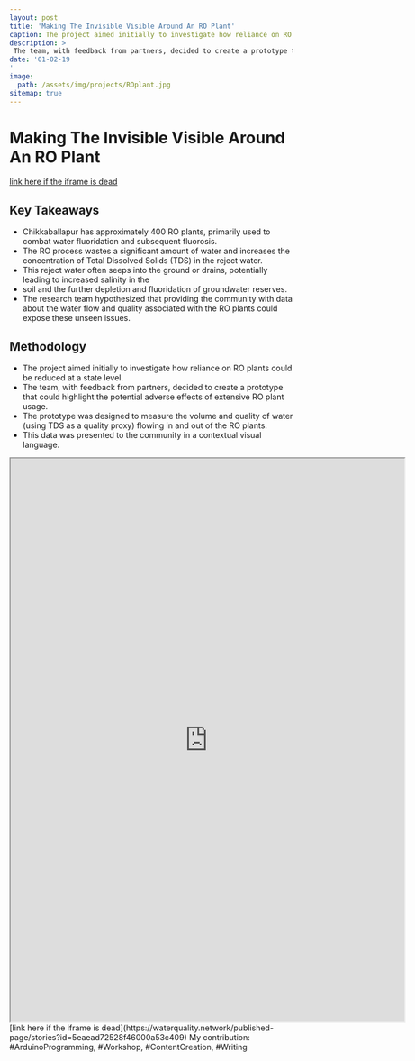 ```yaml
---
layout: post
title: 'Making The Invisible Visible Around An RO Plant'
caption: The project aimed initially to investigate how reliance on RO plants could be reduced at a state level.
description: >
 The team, with feedback from partners, decided to create a prototype that could highlight the potential adverse effects of extensive RO plant usage.
date: '01-02-19
'
image: 
  path: /assets/img/projects/ROplant.jpg
sitemap: true
---
```


# Making The Invisible Visible Around An RO Plant

[link here if the iframe is dead](https://waterquality.network/published-page/stories?id=5eaead72528f46000a53c409)


## Key Takeaways

- Chikkaballapur has approximately 400 RO plants, primarily used to combat water fluoridation and subsequent fluorosis.
- The RO process wastes a significant amount of water and increases the concentration of Total Dissolved Solids (TDS) in the reject water.
- This reject water often seeps into the ground or drains, potentially leading to increased salinity in the
- soil and the further depletion and fluoridation of groundwater reserves.
- The research team hypothesized that providing the community with data about the water flow and quality associated with the RO plants could expose these unseen issues.

## Methodology

- The project aimed initially to investigate how reliance on RO plants could be reduced at a state level.
- The team, with feedback from partners, decided to create a prototype that could highlight the potential adverse effects of extensive RO plant usage.
- The prototype was designed to measure the volume and quality of water (using TDS as a quality proxy) flowing in and out of the RO plants.
- This data was presented to the community in a contextual visual language.

<iframe src="https://waterquality.network/published-page/stories?id=5eaead72528f46000a53c409" width="700" height="1000" class="resize-vertical"></iframe>
[link here if the iframe is dead](https://waterquality.network/published-page/stories?id=5eaead72528f46000a53c409)
My contribution: #ArduinoProgramming, #Workshop, #ContentCreation, #Writing
